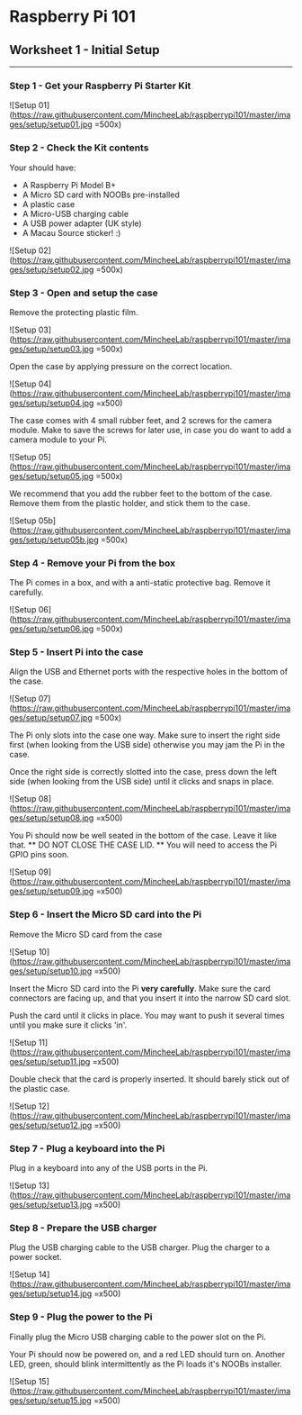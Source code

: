 # Raspberry Pi 101

## Worksheet 1 - Initial Setup

---

### Step 1 - Get your Raspberry Pi Starter Kit


![Setup 01](https://raw.githubusercontent.com/MincheeLab/raspberrypi101/master/images/setup/setup01.jpg =500x)

### Step 2 - Check the Kit contents
Your should have:

* A Raspberry Pi Model B+
* A Micro SD card with NOOBs pre-installed
* A plastic case
* A Micro-USB charging cable
* A USB power adapter (UK style)
* A Macau Source sticker! :)

![Setup 02](https://raw.githubusercontent.com/MincheeLab/raspberrypi101/master/images/setup/setup02.jpg =500x)

### Step 3 - Open and setup the case

Remove the protecting plastic film.

![Setup 03](https://raw.githubusercontent.com/MincheeLab/raspberrypi101/master/images/setup/setup03.jpg =500x)

Open the case by applying pressure on the correct location.

![Setup 04](https://raw.githubusercontent.com/MincheeLab/raspberrypi101/master/images/setup/setup04.jpg =x500)

The case comes with 4 small rubber feet, and 2 screws for the camera module. Make to save the screws for later use, in case you do want to add a camera module to your Pi.

![Setup 05](https://raw.githubusercontent.com/MincheeLab/raspberrypi101/master/images/setup/setup05.jpg =500x)

We recommend that you add the rubber feet to the bottom of the case. Remove them from the plastic holder, and stick them to the case.

![Setup 05b](https://raw.githubusercontent.com/MincheeLab/raspberrypi101/master/images/setup/setup05b.jpg =500x)

### Step 4 - Remove your Pi from the box

The Pi comes in a box, and with a anti-static protective bag. Remove it carefully.

![Setup 06](https://raw.githubusercontent.com/MincheeLab/raspberrypi101/master/images/setup/setup06.jpg =500x)

### Step 5 - Insert Pi into the case

Align the USB and Ethernet ports with the respective holes in the bottom of the case.

![Setup 07](https://raw.githubusercontent.com/MincheeLab/raspberrypi101/master/images/setup/setup07.jpg =500x)

The Pi only slots into the case one way. Make sure to insert the right side first (when looking from the USB side) otherwise you may jam the Pi in the case.

Once the right side is correctly slotted into the case, press down the left side (when looking from the USB side) until it clicks and snaps in place.

![Setup 08](https://raw.githubusercontent.com/MincheeLab/raspberrypi101/master/images/setup/setup08.jpg =x500)

You Pi should now be well seated in the bottom of the case. Leave it like that. ** DO NOT CLOSE THE CASE LID. ** You will need to access the Pi GPIO pins soon.

![Setup 09](https://raw.githubusercontent.com/MincheeLab/raspberrypi101/master/images/setup/setup09.jpg =x500)

### Step 6 - Insert the Micro SD card into the Pi

Remove the Micro SD card from the case

![Setup 10](https://raw.githubusercontent.com/MincheeLab/raspberrypi101/master/images/setup/setup10.jpg =x500)

Insert the Micro SD card into the Pi **very carefully**.
Make sure the card connectors are facing up, and that you insert it into the narrow SD card slot.

Push the card until it clicks in place. You may want to push it several times until you make sure it clicks 'in'.

![Setup 11](https://raw.githubusercontent.com/MincheeLab/raspberrypi101/master/images/setup/setup11.jpg =x500)

Double check that the card is properly inserted. It should barely stick out of the plastic case.

![Setup 12](https://raw.githubusercontent.com/MincheeLab/raspberrypi101/master/images/setup/setup12.jpg =x500)

### Step 7 - Plug a keyboard into the Pi

Plug in a keyboard into any of the USB ports in the Pi.

![Setup 13](https://raw.githubusercontent.com/MincheeLab/raspberrypi101/master/images/setup/setup13.jpg =x500)

### Step 8 - Prepare the USB charger

Plug the USB charging cable to the USB charger.
Plug the charger to a power socket.

![Setup 14](https://raw.githubusercontent.com/MincheeLab/raspberrypi101/master/images/setup/setup14.jpg =x500)

### Step 9 - Plug the power to the Pi

Finally plug the Micro USB charging cable to the power slot on the Pi.

Your Pi should now be powered on, and a red LED should turn on. Another LED, green, should blink intermittently as the Pi loads it's NOOBs installer.

![Setup 15](https://raw.githubusercontent.com/MincheeLab/raspberrypi101/master/images/setup/setup15.jpg =x500)